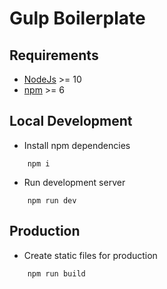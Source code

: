 # Gulp Boilerplate

## Requirements
- [NodeJs](https://nodejs.org/en/) >= 10
- [npm](https://nodejs.org/en/) >= 6
 
## Local Development
- Install npm dependencies
```
    npm i
```
- Run development server
```
    npm run dev
```

## Production 
- Create static files for production
```
    npm run build
```